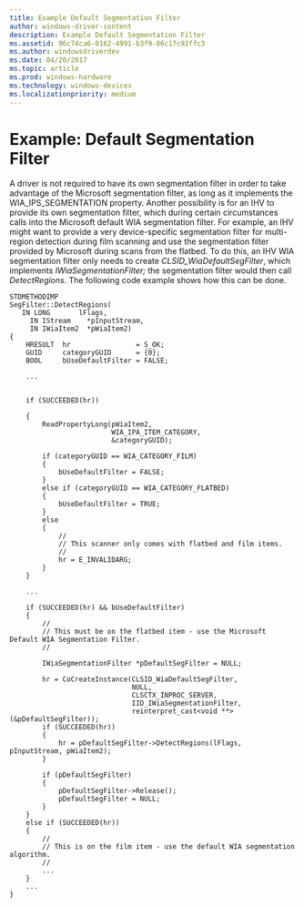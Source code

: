 ```yaml
---
title: Example Default Segmentation Filter
author: windows-driver-content
description: Example Default Segmentation Filter
ms.assetid: 96c74ca6-0162-4991-b3f9-86c17c92ffc3
ms.author: windowsdriverdev
ms.date: 04/20/2017
ms.topic: article
ms.prod: windows-hardware
ms.technology: windows-devices
ms.localizationpriority: medium
---
```


# Example: Default Segmentation Filter


A driver is not required to have its own segmentation filter in order to take advantage of the Microsoft segmentation filter, as long as it implements the WIA\_IPS\_SEGMENTATION property. Another possibility is for an IHV to provide its own segmentation filter, which during certain circumstances calls into the Microsoft default WIA segmentation filter. For example, an IHV might want to provide a very device-specific segmentation filter for multi-region detection during film scanning and use the segmentation filter provided by Microsoft during scans from the flatbed. To do this, an IHV WIA segmentation filter only needs to create *CLSID\_WiaDefaultSegFilter*, which implements *IWiaSegmentationFilter;* the segmentation filter would then call *DetectRegions*. The following code example shows how this can be done.

```
STDMETHODIMP
SegFilter::DetectRegions(
   IN LONG       lFlags,
     IN IStream    *pInputStream,
     IN IWiaItem2  *pWiaItem2)
{
    HRESULT  hr                = S_OK;
    GUID     categoryGUID      = {0};
    BOOL     bUseDefaultFilter = FALSE;

    ...


    if (SUCCEEDED(hr))

    {
        ReadPropertyLong(pWiaItem2,
                         WIA_IPA_ITEM_CATEGORY,
                         &categoryGUID);
 
        if (categoryGUID == WIA_CATEGORY_FILM)
        {
            bUseDefaultFilter = FALSE;
        }
        else if (categoryGUID == WIA_CATEGORY_FLATBED)
        {
            bUseDefaultFilter = TRUE;
        }
        else
        {
            //
            // This scanner only comes with flatbed and film items.
            //
            hr = E_INVALIDARG;
        }
    }
 
    ...
 
    if (SUCCEEDED(hr) && bUseDefaultFilter)
    {
        //
        // This must be on the flatbed item - use the Microsoft Default WIA Segmentation Filter.
        //

        IWiaSegmentationFilter *pDefaultSegFilter = NULL;
 
        hr = CoCreateInstance(CLSID_WiaDefaultSegFilter,
                              NULL,
                              CLSCTX_INPROC_SERVER,
                              IID_IWiaSegmentationFilter,
                              reinterpret_cast<void **>(&pDefaultSegFilter));
        if (SUCCEEDED(hr))
        {
            hr = pDefaultSegFilter->DetectRegions(lFlags, pInputStream, pWiaItem2);
        }
 
        if (pDefaultSegFilter)
        {
            pDefaultSegFilter->Release();
            pDefaultSegFilter = NULL;
        }
    }
    else if (SUCCEEDED(hr))
    {
        //
        // This is on the film item - use the default WIA segmentation algorithm.
        //
        ...
    }
    ...
}
```

 

 




